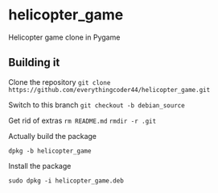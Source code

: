 helicopter_game
===============

Helicopter game clone in Pygame

Building it
----------------
Clone the repository
``git clone https://github.com/everythingcoder44/helicopter_game.git``

Switch to this branch
``git checkout -b debian_source``

Get rid of extras
``rm README.md``
``rmdir -r .git``

Actually build the package

``dpkg -b helicopter_game``

Install the  package

``sudo dpkg -i helicopter_game.deb``

